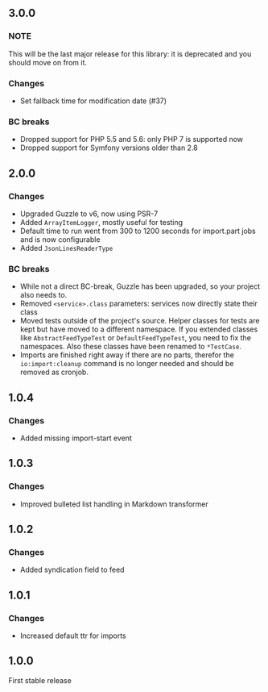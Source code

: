 ## 3.0.0
### NOTE
This will be the last major release for this library: it is deprecated and you should move on from it.

### Changes
* Set fallback time for modification date (#37)

### BC breaks
* Dropped support for PHP 5.5 and 5.6: only PHP 7 is supported now
* Dropped support for Symfony versions older than 2.8

## 2.0.0
### Changes
* Upgraded Guzzle to v6, now using PSR-7
* Added `ArrayItemLogger`, mostly useful for testing
* Default time to run went from 300 to 1200 seconds for import.part jobs and is now configurable
* Added `JsonLinesReaderType`

### BC breaks
* While not a direct BC-break, Guzzle has been upgraded, so your project also
  needs to.
* Removed `<service>.class` parameters: services now directly state their class
* Moved tests outside of the project's source. Helper classes for tests are kept
  but have moved to a different namespace. If you extended classes like `AbstractFeedTypeTest`
  or `DefaultFeedTypeTest`, you need to fix the namespaces. Also these classes
  have been renamed to `*TestCase`.
* Imports are finished right away if there are no parts, therefor the `io:import:cleanup` 
  command is no longer needed and should be removed as cronjob. 


## 1.0.4
### Changes
* Added missing import-start event


## 1.0.3
### Changes
* Improved bulleted list handling in Markdown transformer


## 1.0.2
### Changes
* Added syndication field to feed


## 1.0.1
### Changes
* Increased default ttr for imports


## 1.0.0
First stable release
